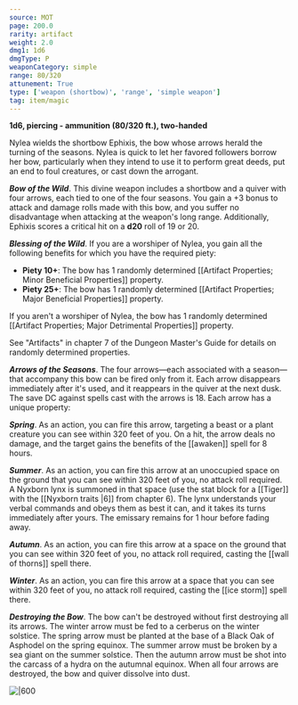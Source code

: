 ```yaml
---
source: MOT
page: 200.0
rarity: artifact
weight: 2.0
dmg1: 1d6
dmgType: P
weaponCategory: simple
range: 80/320
attunement: True
type: ['weapon (shortbow)', 'range', 'simple weapon']
tag: item/magic
---
```


**1d6, piercing - ammunition (80/320 ft.), two-handed**

Nylea wields the shortbow Ephixis, the bow whose arrows herald the turning of the seasons. Nylea is quick to let her favored followers borrow her bow, particularly when they intend to use it to perform great deeds, put an end to foul creatures, or cast down the arrogant.

**_Bow of the Wild_**. This divine weapon includes a shortbow and a quiver with four arrows, each tied to one of the four seasons. You gain a +3 bonus to attack and damage rolls made with this bow, and you suffer no disadvantage when attacking at the weapon's long range. Additionally, Ephixis scores a critical hit on a **d20** roll of 19 or 20.

**_Blessing of the Wild_**. If you are a worshiper of Nylea, you gain all the following benefits for which you have the required piety:

- **Piety 10+**: The bow has 1 randomly determined [[Artifact Properties; Minor Beneficial Properties]] property.
- **Piety 25+**: The bow has 1 randomly determined [[Artifact Properties; Major Beneficial Properties]] property.

If you aren't a worshiper of Nylea, the bow has 1 randomly determined [[Artifact Properties; Major Detrimental Properties]] property.

See "Artifacts" in chapter 7 of the Dungeon Master's Guide for details on randomly determined properties.

**_Arrows of the Seasons_**. The four arrows—each associated with a season—that accompany this bow can be fired only from it. Each arrow disappears immediately after it's used, and it reappears in the quiver at the next dusk. The save DC against spells cast with the arrows is 18. Each arrow has a unique property:

**_Spring_**. As an action, you can fire this arrow, targeting a beast or a plant creature you can see within 320 feet of you. On a hit, the arrow deals no damage, and the target gains the benefits of the [[awaken]] spell for 8 hours.

**_Summer_**. As an action, you can fire this arrow at an unoccupied space on the ground that you can see within 320 feet of you, no attack roll required. A Nyxborn lynx is summoned in that space (use the stat block for a [[Tiger]] with the [[Nyxborn traits \|6]] from chapter 6). The lynx understands your verbal commands and obeys them as best it can, and it takes its turns immediately after yours. The emissary remains for 1 hour before fading away.

**_Autumn_**. As an action, you can fire this arrow at a space on the ground that you can see within 320 feet of you, no attack roll required, casting the [[wall of thorns]] spell there.

**_Winter_**. As an action, you can fire this arrow at a space that you can see within 320 feet of you, no attack roll required, casting the [[ice storm]] spell there.

**_Destroying the Bow_**. The bow can't be destroyed without first destroying all its arrows. The winter arrow must be fed to a cerberus on the winter solstice. The spring arrow must be planted at the base of a Black Oak of Asphodel on the spring equinox. The summer arrow must be broken by a sea giant on the summer solstice. Then the autumn arrow must be shot into the carcass of a hydra on the autumnal equinox. When all four arrows are destroyed, the bow and quiver dissolve into dust.


![|600](https://5e.tools/img/items/MOT/Ephixis,%20Bow%20of%20Nylea.jpg)